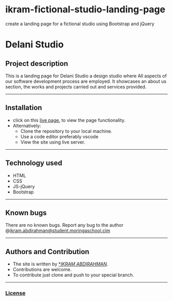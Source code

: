 # ikram-fictional-studio-landing-page
create a landing page for a fictional studio using Bootstrap and jQuery
# Delani Studio
## Project description
This is a landing page for Delani Studio a design studio where All aspects of our software development process are employed. It showcases an about us section, the works and projects carried out and services provided.

---
## Installation
- click on this [live page.]( /)  to view the page functionality.
- Alternatively:
  -  Clone the repository to your local machine.
  -  Use a code editor preferably vscode  
  -  View the site using live server. 
---

## Technology used
- HTML
- CSS
- JS-jQuery
- Bootstrap
---
## Known bugs
There are no known bugs. Report any bug to the author @ikram.abdirahman@student.moringaschool.cim

---
## Authors and Contribution
- The site is written by [**IKRAM ABDIRAHMAN*](https://github.com/ikram-abdi).   
- Contributions are welcome.  
- To contribute just clone and push to your special branch.  

---

### [License](LICENSE.MIT)